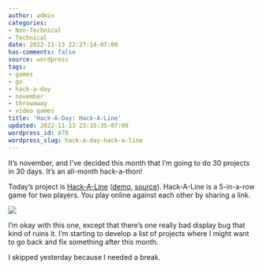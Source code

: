 ```yaml
---
author: admin
categories:
- Non-Technical
- Technical
date: 2022-11-13 22:27:14-07:00
has-comments: false
source: wordpress
tags:
- games
- go
- hack-a-day
- november
- throwaway
- video games
title: 'Hack-A-Day: Hack-A-Line'
updated: 2022-11-13 23:15:35-07:00
wordpress_id: 879
wordpress_slug: hack-a-day-hack-a-line
---
```

It’s november, and I’ve decided this month that I’m going to do 30 projects in 30 days. It’s an all-month hack-a-thon!

Today’s project is [Hack-A-Line](https://tilde.za3k.com/hackaday/line/) ([demo](https://tilde.za3k.com/hackaday/line/), [source](https://github.com/za3k/day13_line)). Hack-A-Line is a 5-in-a-row game for two players. You play online against each other by sharing a link.

[![](../wp-content/uploads/2022/11/screenshot-11.png)](https://tilde.za3k.com/hackaday/line/)

I’m okay with this one, except that there’s one really bad display bug that kind of ruins it. I’m starting to develop a list of projects where I might want to go back and fix something after this month.

I skipped yesterday because I needed a break.
